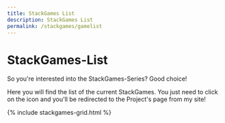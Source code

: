 ```yaml
---
title: StackGames List
description: StackGames List
permalink: /stackgames/gamelist
---
```


# StackGames-List

So you're interested into the StackGames-Series? Good choice!<br>

Here you will find the list of the current StackGames. You just need to click on the icon and you'll be redirected to the Project's page from my site!

{% include stackgames-grid.html %}